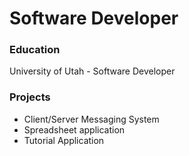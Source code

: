 # Software Developer

### Education
University of Utah - Software Developer

### Projects 
- Client/Server Messaging System
- Spreadsheet application
- Tutorial Application

